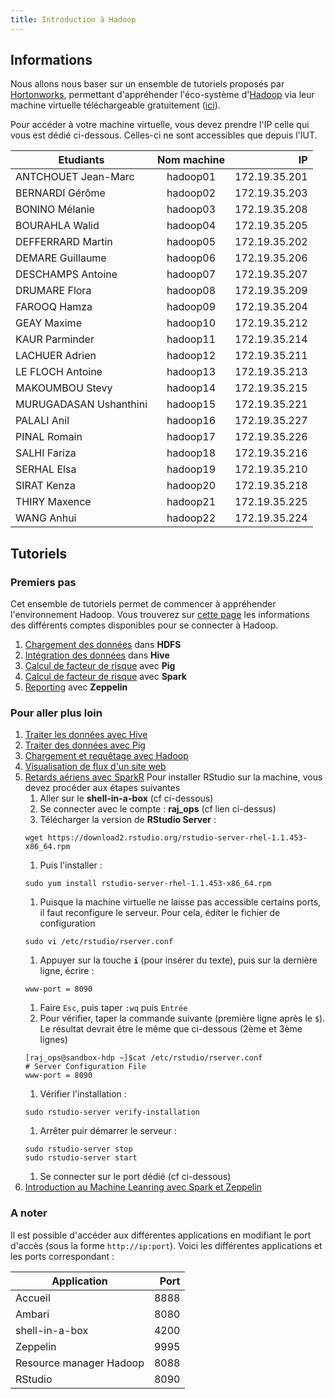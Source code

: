 ```yaml
---
title: Introduction à Hadoop
---
```


## Informations

Nous allons nous baser sur un ensemble de tutoriels proposés par [Hortonworks](https://fr.hortonworks.com/tutorial/), permettant d'appréhender l'éco-système d'[Hadoop](http://hadoop.apache.org/) via leur machine virtuelle téléchargeable gratuitement ([ici](https://fr.hortonworks.com/products/sandbox/)).

Pour accéder à votre machine virtuelle, vous devez prendre l'IP celle qui vous est dédié ci-dessous. Celles-ci ne sont accessibles que depuis l'IUT.

| Etudiants              | Nom machine | IP            |
|------------------------|:-----------:|--------------:|
| ANTCHOUET	Jean-Marc    | hadoop01    | 172.19.35.201 |
| BERNARDI	Gérôme       | hadoop02    | 172.19.35.203 |
| BONINO	Mélanie      | hadoop03    | 172.19.35.208 |
| BOURAHLA	Walid        | hadoop04    | 172.19.35.205 |
| DEFFERRARD	Martin   | hadoop05    | 172.19.35.202 |
| DEMARE	Guillaume    | hadoop06    | 172.19.35.206 |
| DESCHAMPS	Antoine      | hadoop07    | 172.19.35.207 |
| DRUMARE	Flora        | hadoop08    | 172.19.35.209 |
| FAROOQ	Hamza        | hadoop09    | 172.19.35.204 |
| GEAY	Maxime           | hadoop10    | 172.19.35.212 |
| KAUR	Parminder        | hadoop11    | 172.19.35.214 |
| LACHUER	Adrien       | hadoop12    | 172.19.35.211 |
| LE FLOCH	Antoine      | hadoop13    | 172.19.35.213 |
| MAKOUMBOU	Stevy        | hadoop14    | 172.19.35.215 |
| MURUGADASAN Ushanthini | hadoop15    | 172.19.35.221 |
| PALALI	Anil         | hadoop16    | 172.19.35.227 |
| PINAL	Romain           | hadoop17    | 172.19.35.226 |
| SALHI	Fariza           | hadoop18    | 172.19.35.216 |
| SERHAL	Elsa         | hadoop19    | 172.19.35.210 |
| SIRAT	Kenza            | hadoop20    | 172.19.35.218 |
| THIRY	Maxence          | hadoop21    | 172.19.35.225 |
| WANG	Anhui            | hadoop22    | 172.19.35.224 |


## Tutoriels

### Premiers pas

Cet ensemble de tutoriels permet de commencer à appréhender l'environnement Hadoop. Vous trouverez sur [cette page](https://fr.hortonworks.com/tutorial/learning-the-ropes-of-the-hortonworks-sandbox/) les informations des différents comptes disponibles pour se connecter à Hadoop.

1. [Chargement des données](https://fr.hortonworks.com/tutorial/hadoop-tutorial-getting-started-with-hdp/section/2/) dans **HDFS**
1. [Intégration des données](https://fr.hortonworks.com/tutorial/hadoop-tutorial-getting-started-with-hdp/section/3/) dans **Hive**
1. [Calcul de facteur de risque](https://fr.hortonworks.com/tutorial/hadoop-tutorial-getting-started-with-hdp/section/4/) avec **Pig**
1. [Calcul de facteur de risque](https://fr.hortonworks.com/tutorial/hadoop-tutorial-getting-started-with-hdp/section/5/) avec **Spark**
1. [Reporting](https://fr.hortonworks.com/tutorial/hadoop-tutorial-getting-started-with-hdp/section/6/) avec **Zeppelin**

### Pour aller plus loin

1. [Traiter les données avec Hive](https://fr.hortonworks.com/tutorial/how-to-process-data-with-apache-hive/)
1. [Traiter des données avec Pig](https://fr.hortonworks.com/tutorial/how-to-process-data-with-apache-pig/)
1. [Chargement et requêtage avec Hadoop](https://fr.hortonworks.com/tutorial/loading-and-querying-data-with-hadoop/)
1. [Visualisation de flux d'un site web](https://fr.hortonworks.com/tutorial/visualize-website-clickstream-data/section/1/)
1. [Retards aériens avec SparkR](https://fr.hortonworks.com/tutorial/predicting-airline-delays-using-sparkr/)
    Pour installer RStudio sur la machine, vous devez procéder aux étapes suivantes
    1. Aller sur le **shell-in-a-box** (cf ci-dessous) 
    1. Se connecter avec le compte : **raj_ops** (cf lien ci-dessus)
    1. Télécharger la version de **RStudio Server** :
    ```
    wget https://download2.rstudio.org/rstudio-server-rhel-1.1.453-x86_64.rpm
    ```
    1. Puis l'installer :
    ```
    sudo yum install rstudio-server-rhel-1.1.453-x86_64.rpm
    ```
    1. Puisque la machine virtuelle ne laisse pas accessible certains ports, il faut reconfigure le serveur. Pour cela, éditer le fichier de configuration 
    ```
    sudo vi /etc/rstudio/rserver.conf
    ```
    1. Appuyer sur la touche **`i`** (pour insérer du texte), puis sur la dernière ligne, écrire :
    ```
    www-port = 8090
    ```
    1. Faire `Esc`, puis taper `:wq` puis `Entrée`
    1. Pour vérifier, taper la commande suivante (première ligne après le `$`). Le résultat devrait être le même que ci-dessous (2ème et 3ème lignes)
    ```
    [raj_ops@sandbox-hdp ~]$cat /etc/rstudio/rserver.conf
    # Server Configuration File
    www-port = 8090
    ```
    1. Vérifier l'installation :
    ```
    sudo rstudio-server verify-installation
    ```
    1. Arrêter puir démarrer le serveur :
    ```
    sudo rstudio-server stop
    sudo rstudio-server start
    ```
    1. Se connecter sur le port dédié (cf ci-dessous) 
1. [Introduction au Machine Leanring avec Spark et Zeppelin](https://fr.hortonworks.com/tutorial/intro-to-machine-learning-with-apache-spark-and-apache-zeppelin/)

### A noter

Il est possible d'accéder aux différentes applications en modifiant le port d'accès (sous la forme `http://ip:port`). Voici les différentes applications et les ports correspondant :

| Application             | Port |
|-------------------------|-----:|
| Accueil                 | 8888 |
| Ambari                  | 8080 |
| shell-in-a-box          | 4200 |
| Zeppelin                | 9995 |
| Resource manager Hadoop | 8088 |
| RStudio                 | 8090 |

